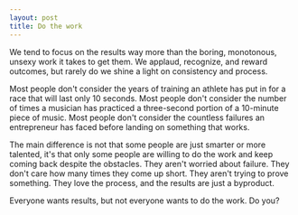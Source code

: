 ```yaml
---
layout: post
title: Do the work
---
```


We tend to focus on the results way more than the boring, monotonous, unsexy work it takes to get them. We applaud, recognize, and reward outcomes, but rarely do we shine a light on consistency and process.

Most people don't consider the years of training an athlete has put in for a race that will last only 10 seconds. Most people don't consider the number of times a musician has practiced a three-second portion of a 10-minute piece of music. Most people don't consider the countless failures an entrepreneur has faced before landing on something that works.

The main difference is not that some people are just smarter or more talented, it's that only some people are willing to do the work and keep coming back despite the obstacles. They aren't worried about failure. They don't care how many times they come up short. They aren't trying to prove something. They love the process, and the results are just a byproduct.

Everyone wants results, but not everyone wants to do the work. Do you?
